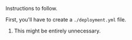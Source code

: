 Instructions to follow.

First, you'll have to create a `./deployment.yml` file.

1) This might be entirely unnecessary.